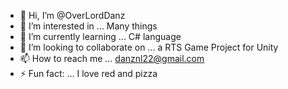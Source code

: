 - 👋 Hi, I’m @OverLordDanz
- 👀 I’m interested in ... Many things
- 🌱 I’m currently learning ... C# language
- 💞️ I’m looking to collaborate on ... a RTS Game Project for Unity 
- 📫 How to reach me ... danznl22@gmail.com
- ⚡ Fun fact: ... I love red and pizza

<!---
OverLordDanz/OverLordDanz is a ✨ special ✨ repository because its `README.md` (this file) appears on your GitHub profile.
You can click the Preview link to take a look at your changes.
--->
